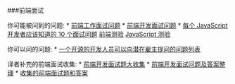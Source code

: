 ###前端面试

你可能被问到的问题:
	* [前端工作面试问题](http://h5bp.github.io/Front-end-Developer-Interview-Questions/)
	* [前端开发面试问题](http://thatjsdude.com/interview/index.html)
	* [每个 JavaScript 开发者应该知道的 10 个面试问题](https://medium.com/javascript-scene/10-interview-questions-every-javascript-developer-should-know-6fa6bdf5ad95) [前端测验](http://davidshariff.com/quiz/) [JavaScript 测验](http://davidshariff.com/js-quiz/)

你可以问的问题:
	* [一个开源的开发人员可以向潜在雇主提问的问题列表](https://github.com/ChiperSoft/InterviewThis)

译者补充的前端面试收集:
	* [前端开发面试题大收集](https://github.com/paddingme/Front-end-Web-Development-Interview-Question)
	* [前端开发面试问题及答案整理](https://github.com/hawx1993/Front-end-Interview-questions)
	* [收集的前端面试题和答案](https://github.com/qiu-deqing/FE-interview)
